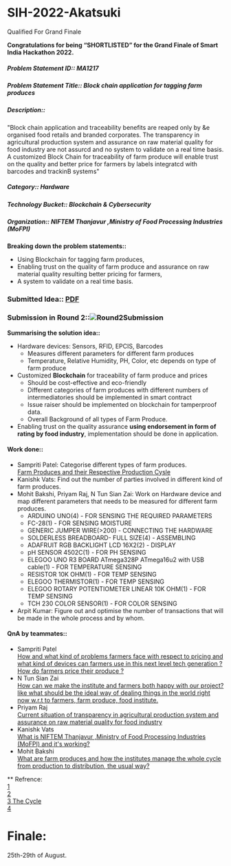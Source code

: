 # SIH-2022-Akatsuki
Qualified For Grand Finale

**Congratulations for being “SHORTLISTED” for the Grand Finale of Smart India Hackathon 2022.**  

##### Problem Statement ID::	MA1217  
##### Problem Statement Title::	Block chain application for tagging farm produces  
##### Description::  
"Block chain application and traceability benefits are reaped only by &e organised food retails and branded corporates. The transparency in agricultural production system and assurance on raw material quality for food industry are not assurcd and no system to validate on a real time basis. A customized Block Chain for traceability of farm produce will enable trust on the quality and better price for farmers by labels integratcd with barcodes and trackinB systems"  
##### Category:: Hardware  
##### Technology Bucket::	Blockchain & Cybersecurity  
##### Organization:: 	NIFTEM Thanjavur ,Ministry of Food Processing Industries (MoFPI)  

**Breaking down the problem statements::**  
  * Using Blockchain for tagging farm produces,  
  * Enabling trust on the quality of farm produce and assurance on raw material quality resulting better pricing for farmers,  
  * A system to validate on a real time basis.  

### Submitted Idea:: [PDF](https://sih.gov.in/uploads/template/SMARTINDIAHACKATHON202220220515204519.pdf)  

### Submission in Round 2::![Round2Submission](https://user-images.githubusercontent.com/75042859/182963478-f583a721-330c-4ff6-96f9-5d423b8c632b.png)
  
**Summarising the solution idea::**  
* Hardware devices: Sensors, RFID, EPCIS, Barcodes 
    * Measures different parameters for different farm produces
    * Temperature, Relative Humidity, PH, Color, etc depends on type of farm produce  
* Customized **Blockchain** for traceability of farm produce and prices
    * Should be cost-effective and eco-friendly
    * Different categories of farm produces with different numbers of intermediatories should be implemented in smart contract
    * Issue raiser should be implemented on blockchain for tamperproof data.
    * Overall Background of all types of Farm Produce.
* Enabling trust on the quality assurance **using endorsement in form of rating by food industry**, implementation should be done in application. 

#### Work done::
* Sampriti Patel: Categorise different types of farm produces.  
[Farm Produces and their Respective Production Cysle](https://docs.google.com/document/d/19TinDJ_Edpr_6Akh_lQyTDcUlp4p8jdApLostQzoGyg/edit)  
* Kanishk Vats: Find out the number of parties involved in different kind of farm produces.
* Mohit Bakshi, Priyam Raj, N Tun Sian Zai: Work on Hardware device and map different parameters that needs to be measured for different farm produces.  
   * ARDUINO UNO(4) - FOR SENSING THE  REQUIRED PARAMETERS
   * FC-28(1) - FOR SENSING MOISTURE
   * GENERIC JUMPER WIRE(>200) - CONNECTING THE HARDWARE
   * SOLDERLESS BREADBOARD- FULL SIZE(4) - ASSEMBLING
   * ADAFRUIT RGB BACKLIGHT LCD 16X2(2) - DISPLAY
   * pH SENSOR 4502C(1) - FOR PH SENSING
   * ELEGOO UNO R3 BOARD ATmega328P ATmega16u2 with USB cable(1) - FOR TEMPERATURE SENSING 
   * RESISTOR 10K OHM(1) - FOR TEMP SENSING
   * ELEGOO THERMISTOR(1) - FOR TEMP SENSING
   * ELEGOO ROTARY POTENTIOMETER LINEAR 10K OHM(1) - FOR TEMP SENSING
   * TCH 230 COLOR SENSOR(1) - FOR COLOR SENSING
* Arpit Kumar: Figure out and optimise the number of transactions that will be made in the whole process and by whom. 

 #### QnA by teammates::  
 * Sampriti Patel  
 [How and what kind of problems farmers face with respect to pricing and what kind of devices can farmers use in this next level tech generation ?
](https://docs.google.com/document/d/123wA7g9R8RsFLVohvjsJJVWXJ74bRs0KN9AjP_5femE/edit)  
[How do farmers price their produce ?](https://docs.google.com/document/d/1c7i6HCdDCzbxvfxCjnmRkzkp9Tc6qy9D9247tLBqcbU/edit)
* N Tun Sian Zai  
[How can we make the institute and farmers both happy with our project? like what should be the ideal way of dealing things in the world right now w.r.t to farmers, farm produce, food institute.
](https://docs.google.com/document/d/1yPa4MXslBEtdFaWXcQS_M_tRpsNJH6dnWbCWEkG5m2c/edit)  
* Priyam Raj  
[Current situation of transparency in agricultural production system and assurance on raw material quality for food industry](https://docs.google.com/document/d/1X0pJ6YMCzGpgyTgMzMCWJ4tbqfT98_bBOglucg5f-fM/edit)  
* Kanishk Vats  
[What is NIFTEM Thanjavur ,Ministry of Food Processing Industries (MoFPI) and it's working?](https://docs.google.com/document/d/1c8OvaAOrtEoDHXVLgQ5IZGXdgKFnY2eijjnHVslPNi8/edit?usp=sharing)  
* Mohit Bakshi  
[What are farm produces and how the institutes manage the whole cycle from production to distribution, the usual way?](https://drive.google.com/file/d/10SsNiy9CYQ2Dsjks9b7sXDpnBgdKhJqJ/view?usp=sharing)


** Refrence:  
[1](https://www.qualityassurancemag.com/article/todays-packaging--and-labeling-august--2018/)  
[2](https://www.investindia.gov.in/sector/food-processing)  
[3 The Cycle](https://industrialoutlook.in/process-industry/food-industry-one-of-the-emerging-market-in-india/)  
[4](https://pib.gov.in/PressReleaseIframePage.aspx?PRID=1780271)

# Finale:
25th-29th of August.
